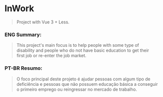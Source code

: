 # InWork

>Project with Vue 3 + Less. 


### ENG Summary: 

> This project's main focus is to help people with some type of
> disability and people who do not have basic education to get their
> first job or re-enter the job market.

### PT-BR Resumo:

>O foco principal deste projeto é ajudar pessoas com algum 
>tipo de deficiência e pessoas que não possuem educação básica a 
>conseguir o primeiro emprego ou reingressar no mercado de trabalho.
